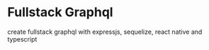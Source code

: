 # Fullstack Graphql

create fullstack graphql with expressjs, sequelize, react native and typescript
